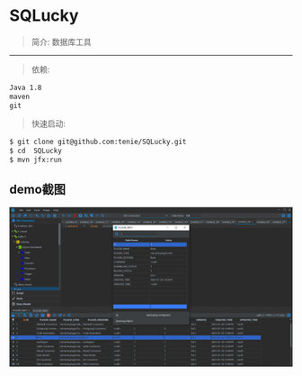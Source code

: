 # SQLucky

> 简介:
    数据库工具
---
> 依赖:

    Java 1.8
    maven
    git
    
> 快速启动:
   
     
    $ git clone git@github.com:tenie/SQLucky.git
    $ cd  SQLucky
    $ mvn jfx:run

## demo截图 ##
![image](https://github.com/tenie/SQLucky/blob/main/demo.png)
